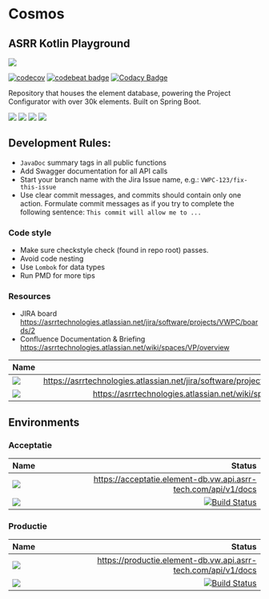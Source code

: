# Cosmos 
## ASRR Kotlin Playground
<img src ="https://img.shields.io/badge/Powered%20By-ASRR-black?style=for-the-badge"/>

[![codecov](https://codecov.io/gh/ASRRtechnologies/cosmos/branch/main/graph/badge.svg?token=6US5FQD10B)](https://codecov.io/gh/ASRRtechnologies/cosmos)
[![codebeat badge](https://codebeat.co/badges/bd8fbf4e-9368-471c-aef7-7f7f1fe956ae)](https://codebeat.co/projects/github-com-asrrtechnologies-cosmos-main)
[![Codacy Badge](https://app.codacy.com/project/badge/Grade/8ea97b6909f04c76b884a619fd7f8c12)](https://www.codacy.com/gh/ASRRtechnologies/cosmos/dashboard?utm_source=github.com&amp;utm_medium=referral&amp;utm_content=ASRRtechnologies/cosmos&amp;utm_campaign=Badge_Grade)



Repository that houses the element database, powering the Project Configurator with over 30k elements. Built on Spring Boot.


<img src="https://img.shields.io/badge/spring-boot%20-%236DB33F.svg?&style=for-the-badge&logo=spring&logoColor=white"/> <img src="https://img.shields.io/badge/kotlin-%230095D5.svg?&style=for-the-badge&logo=kotlin&logoColor=white"/> <img src ="https://img.shields.io/badge/MongoDB-%234ea94b.svg?&style=for-the-badge&logo=mongodb&logoColor=white"/>
<img src="https://img.shields.io/badge/gradle%20-%2302313A.svg?&style=for-the-badge&logo=gradle&logoColor=white"/> 

## Development Rules:
- `JavaDoc` summary tags in all public functions
- Add Swagger documentation for all API calls
- Start your branch name with the Jira Issue name, e.g.: `VWPC-123/fix-this-issue`
- Use clear commit messages, and commits should contain only one action. Formulate commit messages as if you try to complete the following sentence: `This commit will allow me to ...`

### Code style
- Make sure checkstyle check (found in repo root) passes.
- Avoid code nesting
- Use `Lombok` for data types  
- Run PMD for more tips

### Resources
- JIRA board https://asrrtechnologies.atlassian.net/jira/software/projects/VWPC/boards/2
- Confluence Documentation & Briefing https://asrrtechnologies.atlassian.net/wiki/spaces/VP/overview

| Name   | Url        |   
| :------------- |-------------:|
| <img src="https://img.shields.io/badge/Jira%20-%230352CC.svg?&style=for-the-badge&logo=jira&logoColor=white"/>    | https://asrrtechnologies.atlassian.net/jira/software/projects/VWPC/boards/2 |  
| <img src="https://img.shields.io/badge/Confluence%20-%230352CC.svg?&style=for-the-badge&logo=confluence&logoColor=white"/>       | https://asrrtechnologies.atlassian.net/wiki/spaces/VP/overview      |  



## Environments
### Acceptatie 
| Name   | Status        |   
| :------------- |-------------:| 
| <img src="https://img.shields.io/badge/swagger%20-%2343853D.svg?&style=for-the-badge&logo=swagger&logoColor=white"/>    | https://acceptatie.element-db.vw.api.asrr-tech.com/api/v1/docs |  
| <img src="https://img.shields.io/badge/Travis CI%20-%23000000.svg?&style=for-the-badge&logo=travis&logoColor=white"/>   | [![Build Status](https://travis-ci.com/ASRRtechnologies/vw-element-db.svg?token=qupxX6pFHqDaPdjEFnQm&branch=acceptatie)](https://travis-ci.com/ASRRtechnologies/vw-asrr-element-db)      |  

### Productie 
| Name   | Status        |   
| :------------- |-------------:| 
| <img src="https://img.shields.io/badge/swagger%20-%2343853D.svg?&style=for-the-badge&logo=swagger&logoColor=white"/>      | https://productie.element-db.vw.api.asrr-tech.com/api/v1/docs |  
| <img src="https://img.shields.io/badge/Travis CI%20-%23000000.svg?&style=for-the-badge&logo=travis&logoColor=white"/>      | [![Build Status](https://travis-ci.com/ASRRtechnologies/vw-element-db.svg?token=qupxX6pFHqDaPdjEFnQm&branch=productie)](https://travis-ci.com/ASRRtechnologies/vw-asrr-element-db)     |  


